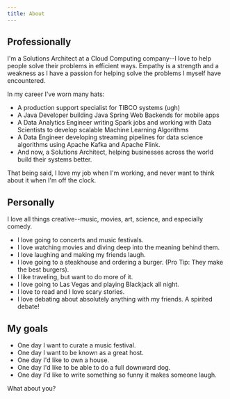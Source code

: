 ```yaml
---
title: About
---
```


## Professionally

I'm a Solutions Architect at a Cloud Computing company--I love to help people solve their problems in efficient ways. Empathy is a strength and a weakness as I have a passion for helping solve the problems I myself have encountered.

In my career I've worn many hats:
  -  A production support specialist for TIBCO systems (ugh)
  -  A Java Developer building Java Spring Web Backends for mobile apps
  -  A Data Analytics Engineer writing Spark jobs and working with Data Scientists to develop scalable Machine Learning Algorithms
  -  A Data Engineer developing streaming pipelines for data science algorithms using Apache Kafka and Apache Flink.
  -  And now, a Solutions Architect, helping businesses across the world build their systems better.

That being said, I love my job when I'm working, and never want to think about it when I'm off the clock.

## Personally
I love all things creative--music, movies, art, science, and especially comedy.
- I love going to concerts and music festivals.
- I love watching movies and diving deep into the meaning behind them.
- I love laughing and making my friends laugh.
- I love going to a steakhouse and ordering a burger. (Pro Tip: They make the best burgers).
- I like traveling, but want to do more of it.
- I love going to Las Vegas and playing Blackjack all night.
- I love to read and I love scary stories.
- I love debating about absolutely anything with my friends. A spirited debate!


## My goals
- One day I want to curate a music festival.
- One day I want to be known as a great host.
- One day I'd like to own a house.
- One day I'd like to be able to do a full downward dog.
- One day I'd like to write something so funny it makes someone laugh.



What about you?

